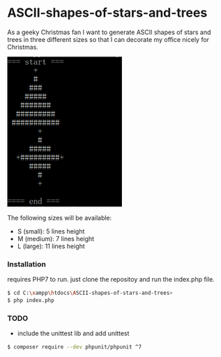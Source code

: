 # ASCII-shapes-of-stars-and-trees
As a geeky Christmas fan I want to generate ASCII shapes of stars and trees in three different sizes so that I can decorate my office nicely for Christmas.

![Sample output](sample_output.png)

The following sizes will be available:
 - S (small): 5 lines height
 - M (medium): 7 lines height
 - L (large): 11 lines height



### Installation

requires PHP7 to run.
just clone the repositoy and run the index.php file. 

```sh
$ cd C:\xampp\htdocs\ASCII-shapes-of-stars-and-trees>
$ php index.php
```



### TODO

- include the unittest lib and add unittest

```sh
$ composer require --dev phpunit/phpunit ^7
```


